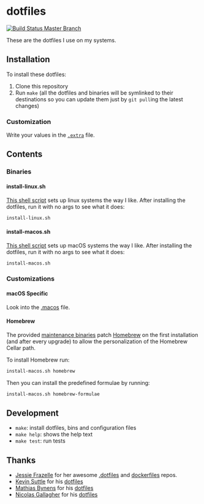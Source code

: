 # dotfiles

[![Build Status Master Branch](https://travis-ci.org/ferrarimarco/dotfiles.svg?branch=master)](https://travis-ci.org/ferrarimarco/dotfiles)

These are the dotfiles I use on my systems.

## Installation

To install these dotfiles:

1. Clone this repository
1. Run `make` (all the dotfiles and binaries will be symlinked to their destinations so you can update them just by `git pull`ing the latest changes)

### Customization

Write your values in the [`.extra`](.extra) file.

## Contents

### Binaries

#### install-linux.sh

[This shell script](bin/install-linux.sh) sets up linux systems the way I like. After installing the dotfiles, run it with no args to see what it does:

```bash
install-linux.sh
```

#### install-macos.sh

[This shell script](bin/install-macos.sh) sets up macOS systems the way I like. After installing the dotfiles, run it with no args to see what it does:

```bash
install-macos.sh
```

### Customizations

#### macOS Specific

Look into the [.macos](.macos) file.

#### Homebrew

The provided [maintenance binaries](bin/install-macos.sh) patch [Homebrew](https://brew.sh) on the first installation (and after every upgrade) to allow the personalization
of the Homebrew Cellar path.

To install Homebrew run:

```bash
install-macos.sh homebrew
```

Then you can install the predefined formulae by running:

```bash
install-macos.sh homebrew-formulae
```

## Development

- `make`: install dotfiles, bins and configuration files
- `make help`: shows the help text
- `make test`: run tests

## Thanks

- [Jessie Frazelle](https://blog.jessfraz.com/) for her awesome [.dotfiles](https://github.com/jessfraz/dotfiles) and [dockerfiles](https://github.com/jessfraz/dockerfiles) repos.
- [Kevin Suttle](https://github.com/kevinSuttle) for his [dotfiles](https://github.com/kevinSuttle/dotfiles)
- [Mathias Bynens](https://mathiasbynens.be/) for his [dotfiles](https://github.com/mathiasbynens/dotfiles)
- [Nicolas Gallagher](https://github.com/necolas) for his [dotfiles](https://github.com/necolas/dotfiles)
